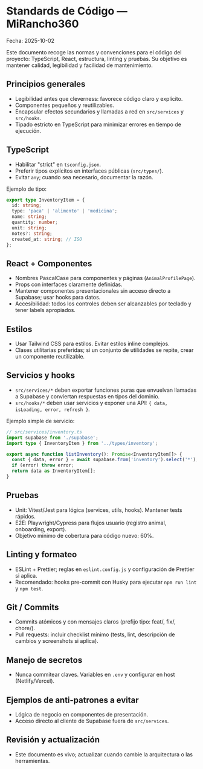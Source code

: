 # Standards de Código — MiRancho360

Fecha: 2025-10-02

Este documento recoge las normas y convenciones para el código del proyecto: TypeScript, React, estructura, linting y pruebas. Su objetivo es mantener calidad, legibilidad y facilidad de mantenimiento.

## Principios generales

- Legibilidad antes que cleverness: favorece código claro y explícito.
- Componentes pequeños y reutilizables.
- Encapsular efectos secundarios y llamadas a red en `src/services` y `src/hooks`.
- Tipado estricto en TypeScript para minimizar errores en tiempo de ejecución.

## TypeScript

- Habilitar "strict" en `tsconfig.json`.
- Preferir tipos explícitos en interfaces públicas (`src/types/`).
- Evitar `any`; cuando sea necesario, documentar la razón.

Ejemplo de tipo:

```ts
export type InventoryItem = {
  id: string;
  type: 'paca' | 'alimento' | 'medicina';
  name: string;
  quantity: number;
  unit: string;
  notes?: string;
  created_at: string; // ISO
};
```

## React + Componentes

- Nombres PascalCase para componentes y páginas (`AnimalProfilePage`).
- Props con interfaces claramente definidas.
- Mantener componentes presentacionales sin acceso directo a Supabase; usar hooks para datos.
- Accesibilidad: todos los controles deben ser alcanzables por teclado y tener labels apropiados.

## Estilos

- Usar Tailwind CSS para estilos. Evitar estilos inline complejos.
- Clases utilitarias preferidas; si un conjunto de utilidades se repite, crear un componente reutilizable.

## Servicios y hooks

- `src/services/*` deben exportar funciones puras que envuelvan llamadas a Supabase y conviertan respuestas en tipos del dominio.
- `src/hooks/*` deben usar servicios y exponer una API: `{ data, isLoading, error, refresh }`.

Ejemplo simple de servicio:

```ts
// src/services/inventory.ts
import supabase from './supabase';
import type { InventoryItem } from '../types/inventory';

export async function listInventory(): Promise<InventoryItem[]> {
  const { data, error } = await supabase.from('inventory').select('*');
  if (error) throw error;
  return data as InventoryItem[];
}
```

## Pruebas

- Unit: Vitest/Jest para lógica (services, utils, hooks). Mantener tests rápidos.
- E2E: Playwright/Cypress para flujos usuario (registro animal, onboarding, export).
- Objetivo mínimo de cobertura para código nuevo: 60%.

## Linting y formateo

- ESLint + Prettier; reglas en `eslint.config.js` y configuración de Prettier si aplica.
- Recomendado: hooks pre-commit con Husky para ejecutar `npm run lint` y `npm test`.

## Git / Commits

- Commits atómicos y con mensajes claros (prefijo tipo: feat/, fix/, chore/).
- Pull requests: incluir checklist mínimo (tests, lint, descripción de cambios y screenshots si aplica).

## Manejo de secretos

- Nunca commitear claves. Variables en `.env` y configurar en host (Netlify/Vercel).

## Ejemplos de anti-patrones a evitar

- Lógica de negocio en componentes de presentación.
- Acceso directo al cliente de Supabase fuera de `src/services`.

## Revisión y actualización

- Este documento es vivo; actualizar cuando cambie la arquitectura o las herramientas.
